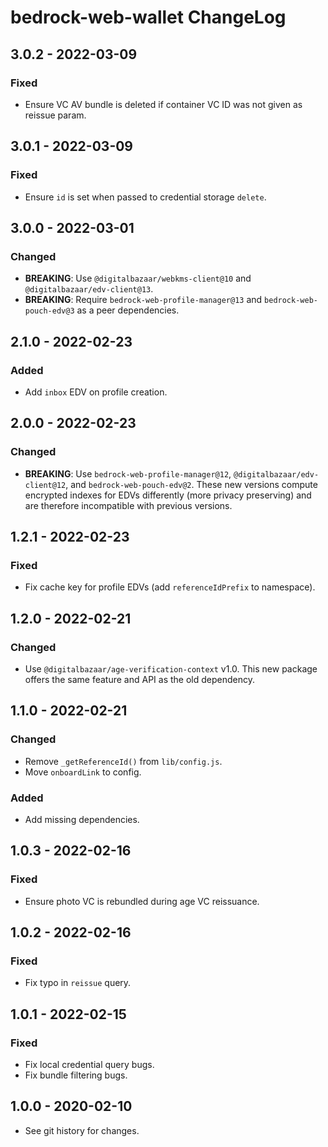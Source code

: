 # bedrock-web-wallet ChangeLog

## 3.0.2 - 2022-03-09

### Fixed
- Ensure VC AV bundle is deleted if container VC ID was not given
  as reissue param.

## 3.0.1 - 2022-03-09

### Fixed
- Ensure `id` is set when passed to credential storage `delete`.

## 3.0.0 - 2022-03-01

### Changed
- **BREAKING**: Use `@digitalbazaar/webkms-client@10` and
  `@digitalbazaar/edv-client@13`.
- **BREAKING**: Require `bedrock-web-profile-manager@13` and
  `bedrock-web-pouch-edv@3` as a peer dependencies.

## 2.1.0 - 2022-02-23

### Added
- Add `inbox` EDV on profile creation.

## 2.0.0 - 2022-02-23

### Changed
- **BREAKING**: Use `bedrock-web-profile-manager@12`,
  `@digitalbazaar/edv-client@12`, and `bedrock-web-pouch-edv@2`. These new
  versions compute encrypted indexes for EDVs differently (more privacy
  preserving) and are therefore incompatible with previous versions.

## 1.2.1 - 2022-02-23

### Fixed
- Fix cache key for profile EDVs (add `referenceIdPrefix` to namespace).

## 1.2.0 - 2022-02-21

### Changed
- Use `@digitalbazaar/age-verification-context` v1.0. This new package
  offers the same feature and API as the old dependency.

## 1.1.0 - 2022-02-21

### Changed
- Remove `_getReferenceId()` from `lib/config.js`.
- Move `onboardLink` to config.

### Added
- Add missing dependencies.

## 1.0.3 - 2022-02-16

### Fixed
- Ensure photo VC is rebundled during age VC reissuance.

## 1.0.2 - 2022-02-16

### Fixed
- Fix typo in `reissue` query.

## 1.0.1 - 2022-02-15

### Fixed
- Fix local credential query bugs.
- Fix bundle filtering bugs.

## 1.0.0 - 2020-02-10

- See git history for changes.
